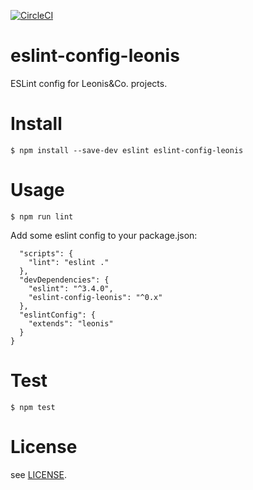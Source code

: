 [![CircleCI](https://circleci.com/gh/leonis/eslint-config-leonis.svg?style=svg)](https://circleci.com/gh/leonis/eslint-config-leonis)

# eslint-config-leonis

ESLint config for Leonis&amp;Co. projects.

# Install

```
$ npm install --save-dev eslint eslint-config-leonis
```

# Usage

```
$ npm run lint
```

Add some eslint config to your package.json:

```
  "scripts": {
    "lint": "eslint ."
  },
  "devDependencies": {
    "eslint": "^3.4.0",
    "eslint-config-leonis": "^0.x"
  },
  "eslintConfig": {
    "extends": "leonis"
  }
}
```

# Test

```
$ npm test
```

# License

see [LICENSE](https://github.com/leonis/eslint-config-leonis/blob/master/LICENSE).
